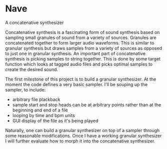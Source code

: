 # Nave
A concatenative synthesizer

Concatenative synthesis is a fascinating form of sound synthesis based on sampling small granules of sound from a variety of sources.
Granules are concatenated together to form larger audio waveforms. This is similar to granular synthesis but draws samples from a 
variety of sources as opposed to just one in granular synthesis. An important part of concatenative synthesis is picking samples to 
string together. This is done by some target function which looks at tagged audio files and picks optimal samples to create
the desired sound.

The first milestone of this project is to build a granular synthesizer. At the moment the code defines a very basic sampler.
I'll be souping up the sampler, to include:
* arbitrary file plackback
* sample start and stop heads can be at arbitrary points rather than at the beginning and end of a file
* looping by time and bpm units
* GUI display of the file as it's being played

Naturally, one can build a granular synthesizer on top of a sampler
through some reasonable modifications. Once I have a working granular synthesizer I will further evaluate how to 
morph it into the concatenative synthesizer.
